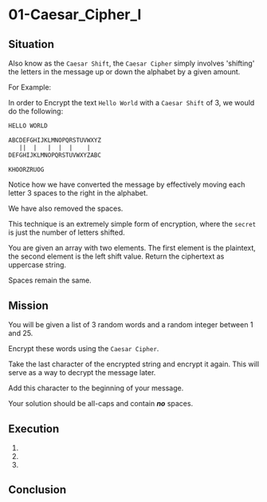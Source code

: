 # 01-Caesar_Cipher_I

## Situation

Also know as the `Caesar Shift`, the `Caesar Cipher` simply involves 'shifting' the letters in the message up or down the alphabet by a given amount.

For Example:

In order to Encrypt the text `Hello World` with a `Caesar Shift` of 3, we would do the following:

```txt
HELLO WORLD

ABCDEFGHIJKLMNOPQRSTUVWXYZ
   ||  |   |  |  |    |   
DEFGHIJKLMNOPQRSTUVWXYZABC

KHOORZRUOG
```

Notice how we have converted the message by effectively moving each letter 3 spaces to the right in the alphabet.

We have also removed the spaces.

This technique is an extremely simple form of encryption, where the `secret` is just the number of letters shifted.

You are given an array with two elements. The first element is the plaintext, the second element is the left shift value. Return the ciphertext as uppercase string.

Spaces remain the same.

## Mission

You will be given a list of 3 random words and a random integer between 1 and 25.

Encrypt these words using the `Caesar Cipher`.

Take the last character of the encrypted string and encrypt it again. This will serve as a way to decrypt the message later.

Add this character to the beginning of your message.

Your solution should be all-caps and contain ***no*** spaces.

## Execution

1.
2.
3.

## Conclusion
